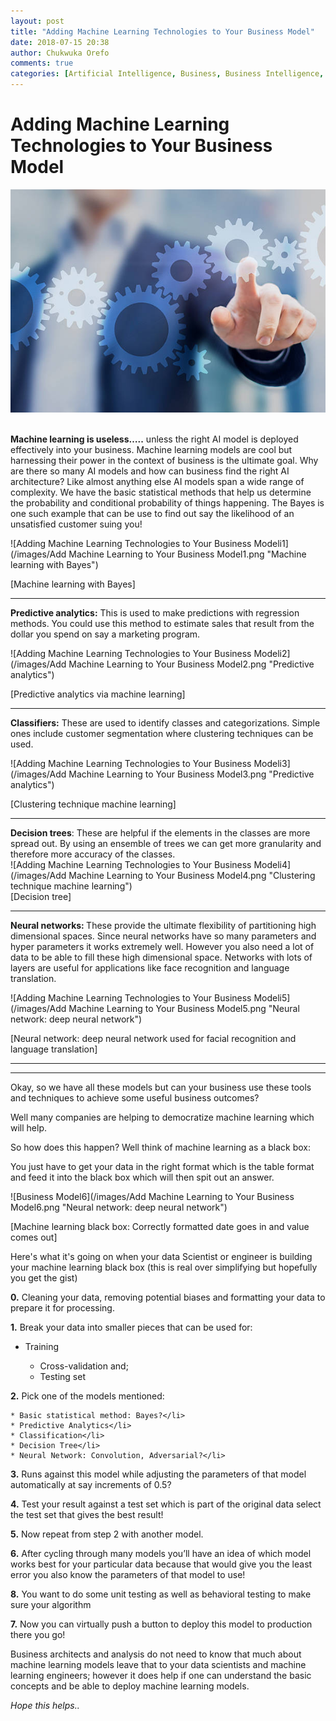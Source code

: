 ```yaml
---
layout: post
title: "Adding Machine Learning Technologies to Your Business Model"
date: 2018-07-15 20:38
author: Chukwuka Orefo
comments: true
categories: [Artificial Intelligence, Business, Business Intelligence, Technology]
---
```

# __Adding Machine Learning Technologies to Your Business Model__

![Adding Machine Learning Technologies to Your Business Modeli7](/images/image7.png)

<br/>

<div><b>Machine learning is useless…..</b> unless the right AI model is deployed effectively into your business. Machine learning models are cool but harnessing their power in the context of business is the ultimate goal. Why are there so many AI models and how can business find the right AI architecture? Like almost anything else AI models span a wide range of complexity.
We have the basic statistical methods that help us determine the probability and conditional probability of things happening. The Bayes is one such example that can be use to find out say the likelihood of an unsatisfied customer suing you!</div>

![Adding Machine Learning Technologies to Your Business Modeli1](/images/Add Machine Learning to Your Business Model1.png "Machine learning with Bayes")

<div>[Machine learning with Bayes]</div>
<hr/>

<div><b>Predictive analytics:</b> This is used to make predictions with regression methods. You could use this method to estimate sales that result from the dollar you spend on say a marketing program.</div>

![Adding Machine Learning Technologies to Your Business Modeli2](/images/Add Machine Learning to Your Business Model2.png "Predictive analytics")
<div> [Predictive analytics via machine learning]</div>
<hr/>

<div><b>Classifiers:</b> These are used to identify classes and categorizations. Simple ones include customer segmentation where clustering techniques can be used.</div>

![Adding Machine Learning Technologies to Your Business Modeli3](/images/Add Machine Learning to Your Business Model3.png "Predictive analytics")

<div>[Clustering technique machine learning]</div>
<hr/>

<div><b>Decision trees</b>: These are helpful if the elements in the classes are more spread out. By using an ensemble of trees we can get more granularity and therefore more accuracy of the classes.</div>
![Adding Machine Learning Technologies to Your Business Modeli4](/images/Add Machine Learning to Your Business Model4.png "Clustering technique machine learning")
<div>[Decision tree]</div>

<hr/>

<div><b>Neural networks: </b>These provide the ultimate flexibility of partitioning high dimensional spaces. Since neural networks have so many parameters and hyper parameters it works extremely well. However you also need a lot of data to be able to fill these high dimensional space. Networks with lots of layers are useful for applications like face recognition and language translation.</div>

![Adding Machine Learning Technologies to Your Business Modeli5](/images/Add Machine Learning to Your Business Model5.png "Neural network: deep neural network")
<div>[Neural network: deep neural network used for facial recognition and language translation]</div>

<hr/>

<hr/>

Okay, so we have all these models but can your business use these tools and techniques to achieve some useful business outcomes?

Well many companies are helping to democratize machine learning which will help.

So how does this happen? Well think of machine learning as a black box:

<div>You just have to get your data in the right format which is the table format and feed it into the black box which will then spit out an answer.</div>

![Business Model6](/images/Add Machine Learning to Your Business Model6.png "Neural network: deep neural network")
<div>[Machine learning black box: Correctly formatted date goes in and value comes out]</div>


Here's what it's going on when your data Scientist or engineer is building your machine learning black box (this is real over simplifying but hopefully you get the gist)

__0.__ Cleaning your data, removing potential biases and formatting your data to prepare it for processing.

__1.__ Break your data into smaller pieces that can be used for:

  * Training</li>
	* Cross-validation and;</li>
	* Testing set</li>

__2.__ Pick one of the models mentioned:

	* Basic statistical method: Bayes?</li>
	* Predictive Analytics</li>
	* Classification</li>
	* Decision Tree</li>
	* Neural Network: Convolution, Adversarial?</li>

__3.__ Runs against this model while adjusting the parameters of that model automatically at say increments of 0.5?

__4.__ Test your result against a test set which is part of the original data select the test set that gives the best result!

__5.__ Now repeat from step 2 with another model.

__6.__ After cycling through many models you’ll have an idea of which model works best for your particular data because that would give you the least error you also know the parameters of that model to use!

__8.__ You want to do some unit testing as well as behavioral testing to make sure your algorithm

__7.__ Now you can virtually push a button to deploy this model to production there you go!

Business architects and analysis do not need to know that much about machine learning models leave that to your data scientists and machine learning engineers; however it does help if one can understand the basic concepts and be able to deploy machine learning models.


_Hope this helps.._
